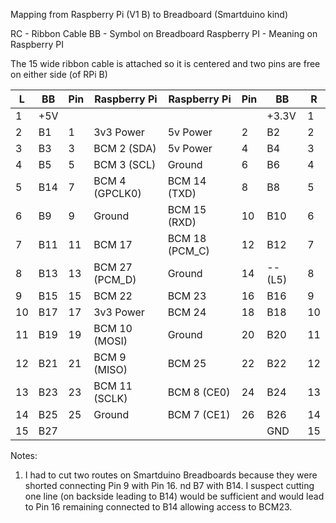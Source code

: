 Mapping from Raspberry Pi (V1 B) to Breadboard (Smartduino kind)

RC - Ribbon Cable
BB - Symbol on Breadboard
Raspberry PI - Meaning on Raspberry PI

The 15 wide ribbon cable is attached so it is centered and two pins are free on either side (of RPi B)

| L  | BB  | Pin | Raspberry Pi    | Raspberry Pi   | Pin | BB    | R  |
| ---| --- | --- | --------------- | -------------- | --- | ----- | ---|
| 1  | +5V |     |                 |                |     | +3.3V | 1  |
| 2  | B1  | 1   | 3v3 Power       | 5v Power       | 2   | B2    | 2  |
| 3  | B3  | 3   | BCM 2 (SDA)     | 5v Power       | 4   | B4    | 3  |
| 4  | B5  | 5   | BCM 3 (SCL)     | Ground         | 6   | B6    | 4  |
| 5  | B14 | 7   | BCM 4 (GPCLK0)  | BCM 14 (TXD)   | 8   | B8    | 5  |
| 6  | B9  | 9   | Ground          | BCM 15 (RXD)   | 10  | B10   | 6  |
| 7  | B11 | 11  | BCM 17          | BCM 18 (PCM_C) | 12  | B12   | 7  |
| 8  | B13 | 13  | BCM 27 (PCM_D)  | Ground         | 14  | --(L5)| 8  |
| 9  | B15 | 15  | BCM 22          | BCM 23         | 16  | B16   | 9  |
| 10 | B17 | 17  | 3v3 Power       | BCM 24         | 18  | B18   | 10 |
| 11 | B19 | 19  | BCM 10 (MOSI)   | Ground         | 20  | B20   | 11 |
| 12 | B21 | 21  | BCM 9 (MISO)    | BCM 25         | 22  | B22   | 12 |
| 13 | B23 | 23  | BCM 11 (SCLK)   | BCM 8 (CE0)    | 24  | B24   | 13 |
| 14 | B25 | 25  | Ground          | BCM 7 (CE1)    | 26  | B26   | 14 |
| 15 | B27 |     |                 |                |     | GND   | 15 |

Notes: 

1. I had to cut two routes on Smartduino Breadboards because they were shorted connecting Pin 9 with Pin 16. nd B7 with B14. I suspect cutting one line (on backside leading to B14) would be sufficient and would lead to Pin 16 remaining connected to B14 allowing access to BCM23.

















